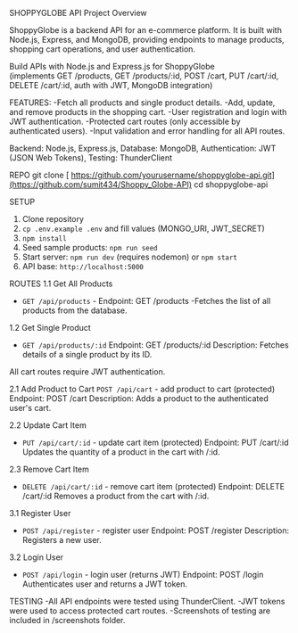 SHOPPYGLOBE API
Project Overview

ShoppyGlobe is a backend API for an e-commerce platform. It is built with Node.js, Express, and MongoDB, providing endpoints to manage products, shopping cart operations, and user authentication.

Build APIs with Node.js and Express.js for ShoppyGlobe  
(implements GET /products, GET /products/:id, POST /cart, PUT /cart/:id, DELETE /cart/:id, auth with JWT, MongoDB integration)


FEATURES:
-Fetch all products and single product details.
-Add, update, and remove products in the shopping cart.
-User registration and login with JWT authentication.
-Protected cart routes (only accessible by authenticated users).
-Input validation and error handling for all API routes.


Backend: Node.js, Express.js, Database: MongoDB, Authentication: JWT (JSON Web Tokens), Testing: ThunderClient

REPO 
git clone [ https://github.com/yourusername/shoppyglobe-api.git](https://github.com/sumit434/Shoppy_Globe-API)
cd shoppyglobe-api

SETUP
1. Clone repository
2. `cp .env.example .env` and fill values (MONGO_URI, JWT_SECRET)
3. `npm install`
4. Seed sample products: `npm run seed`
5. Start server: `npm run dev` (requires nodemon) or `npm start`
6. API base: `http://localhost:5000`

ROUTES
1.1 Get All Products
- `GET /api/products` - 
   Endpoint: GET /products
  -Fetches the list of all products from the database.

1.2 Get Single Product
- `GET /api/products/:id` 
    Endpoint: GET /products/:id
    Description: Fetches details of a single product by its ID.


All cart routes require JWT authentication.

2.1 Add Product to Cart
`POST /api/cart` - add product to cart (protected)
    Endpoint: POST /cart
    Description: Adds a product to the authenticated user's cart.

2.2 Update Cart Item
- `PUT /api/cart/:id` - update cart item (protected)
    Endpoint: PUT /cart/:id
    Updates the quantity of a product in the cart with /:id.

2.3 Remove Cart Item
- `DELETE /api/cart/:id` - remove cart item (protected)
    Endpoint: DELETE /cart/:id
    Removes a product from the cart with /:id.

3.1 Register User
- `POST /api/register` - register user
    Endpoint: POST /register
    Description: Registers a new user.
    
3.2 Login User
- `POST /api/login` - login user (returns JWT)
    Endpoint: POST /login
    Authenticates user and returns a JWT token.


TESTING 
-All API endpoints were tested using ThunderClient.
-JWT tokens were used to access protected cart routes.
-Screenshots of testing are included in /screenshots folder.



